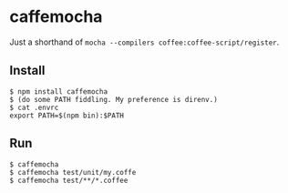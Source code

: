 # caffemocha

Just a shorthand of ```mocha --compilers coffee:coffee-script/register```.

## Install

```
$ npm install caffemocha
$ (do some PATH fiddling. My preference is direnv.)
$ cat .envrc
export PATH=$(npm bin):$PATH
```

## Run

```
$ caffemocha
$ caffemocha test/unit/my.coffe
$ caffemocha test/**/*.coffee
```
